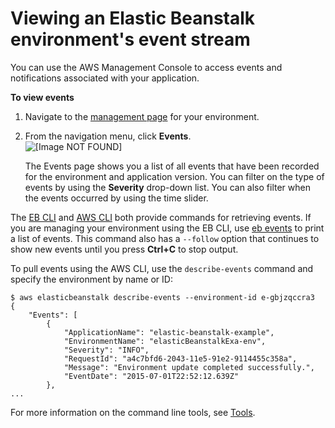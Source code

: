 # Viewing an Elastic Beanstalk environment's event stream<a name="using-features.events"></a>

You can use the AWS Management Console to access events and notifications associated with your application\.

**To view events**

1. Navigate to the [management page](environments-console.md) for your environment\.

1. From the navigation menu, click **Events**\.  
![\[Image NOT FOUND\]](http://docs.aws.amazon.com/elasticbeanstalk/latest/dg/images/environment-events.png)

   The Events page shows you a list of all events that have been recorded for the environment and application version\. You can filter on the type of events by using the **Severity** drop\-down list\. You can also filter when the events occurred by using the time slider\. 

The [EB CLI](eb-cli3.md) and [AWS CLI](https://aws.amazon.com/cli/) both provide commands for retrieving events\. If you are managing your environment using the EB CLI, use [eb events](eb3-events.md) to print a list of events\. This command also has a `--follow` option that continues to show new events until you press **Ctrl\+C** to stop output\.

To pull events using the AWS CLI, use the `describe-events` command and specify the environment by name or ID:

```
$ aws elasticbeanstalk describe-events --environment-id e-gbjzqccra3
{
    "Events": [
        {
            "ApplicationName": "elastic-beanstalk-example",
            "EnvironmentName": "elasticBeanstalkExa-env",
            "Severity": "INFO",
            "RequestId": "a4c7bfd6-2043-11e5-91e2-9114455c358a",
            "Message": "Environment update completed successfully.",
            "EventDate": "2015-07-01T22:52:12.639Z"
        },
...
```

For more information on the command line tools, see [Tools](eb-cli3.md)\.